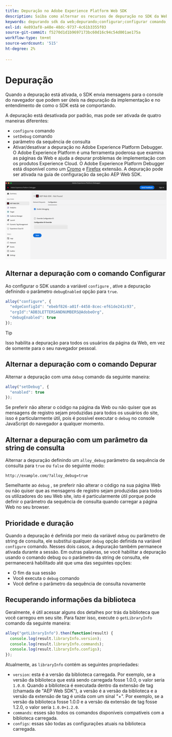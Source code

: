 ```yaml
---
title: Depuração no Adobe Experience Platform Web SDK
description: Saiba como alternar os recursos de depuração no SDK da Web do Experience Platform.
keywords: depurando sdk da web;depurando;configurar;configurar comando;depurar comando;edgeConfigId;setDebug;debugEnabled;debug;
exl-id: 4e893af8-a48e-48dc-9737-4c61b3355f03
source-git-commit: f5270d1d1b9697173bc60d16c94c54d001ae175a
workflow-type: tm+mt
source-wordcount: '515'
ht-degree: 2%

---
```


# Depuração

Quando a depuração está ativada, o SDK envia mensagens para o console do navegador que podem ser úteis na depuração da implementação e no entendimento de como o SDK está se comportando.

A depuração está desativada por padrão, mas pode ser ativada de quatro maneiras diferentes:

* `configure` comando
* `setDebug` comando
* parâmetro da sequência de consulta
* Ativar/desativar a depuração no Adobe Experience Platform Debugger. O Adobe Experience Platform é uma ferramenta poderosa que examina as páginas da Web e ajuda a depurar problemas de implementação com os produtos Experience Cloud. O Adobe Experience Platform Debugger está disponível como um [Cromo](https://chrome.google.com/webstore/detail/adobe-experience-platform/bfnnokhpnncpkdmbokanobigaccjkpob) e [Firefox](https://addons.mozilla.org/pt-BR/firefox/addon/adobe-experience-platform-dbg/) extensão. A depuração pode ser ativada na guia de configuração da seção AEP Web SDK.

![](../assets/enable-debugging.png)

## Alternar a depuração com o comando Configurar

Ao configurar o SDK usando a variável `configure` , ative a depuração definindo o parâmetro `debugEnabled` opção para `true`.

```javascript
alloy("configure", {
  "edgeConfigId": "ebebf826-a01f-4458-8cec-ef61de241c93",
  "orgId":"ADB3LETTERSANDNUMBERS@AdobeOrg",
  "debugEnabled": true
});
```

>[!TIP]
>
>Isso habilita a depuração para todos os usuários da página da Web, em vez de somente para o seu navegador pessoal.

## Alternar a depuração com o comando Depurar

Alternar a depuração com uma `debug` comando da seguinte maneira:

```javascript
alloy("setDebug", {
  "enabled": true
});
```

Se preferir não alterar o código na página da Web ou não quiser que as mensagens de registro sejam produzidas para todos os usuários do site, isso é particularmente útil, pois é possível executar o `debug` no console JavaScript do navegador a qualquer momento.

## Alternar a depuração com um parâmetro da string de consulta

Alternar a depuração definindo um `alloy_debug` parâmetro da sequência de consulta para `true` ou `false` do seguinte modo:

```HTTP
http://example.com/?alloy_debug=true
```

Semelhante ao `debug` , se preferir não alterar o código na sua página Web ou não quiser que as mensagens de registro sejam produzidas para todos os utilizadores do seu Web site, isto é particularmente útil porque pode definir o parâmetro da sequência de consulta quando carregar a página Web no seu browser.

## Prioridade e duração

Quando a depuração é definida por meio da variável `debug` ou parâmetro de string de consulta, ele substitui qualquer `debug` opção definida na variável `configure` comando. Nesses dois casos, a depuração também permanece ativada durante a sessão. Em outras palavras, se você habilitar a depuração usando o comando debug ou o parâmetro da string de consulta, ele permanecerá habilitado até que uma das seguintes opções:

* O fim da sua sessão
* Você executa o `debug` comando
* Você define o parâmetro da sequência de consulta novamente

## Recuperando informações da biblioteca

Geralmente, é útil acessar alguns dos detalhes por trás da biblioteca que você carregou em seu site. Para fazer isso, execute o `getLibraryInfo` comando da seguinte maneira:

```js
alloy("getLibraryInfo").then(function(result) {
  console.log(result.libraryInfo.version);
  console.log(result.libraryInfo.commands);
  console.log(result.libraryInfo.configs);
});
```

Atualmente, as `libraryInfo` contém as seguintes propriedades:

* `version`: esta é a versão da biblioteca carregada. Por exemplo, se a versão da biblioteca que está sendo carregada fosse 1.0.0, o valor seria `1.0.0`. Quando a biblioteca é executada dentro da extensão de tag (chamada de &quot;AEP Web SDK&quot;), a versão é a versão da biblioteca e a versão da extensão de tag é unida com um sinal &quot;+&quot;. Por exemplo, se a versão da biblioteca fosse 1.0.0 e a versão da extensão de tag fosse 1.2.0, o valor seria `1.0.0+1.2.0`.
* `commands`: esses são todos os comandos disponíveis compatíveis com a biblioteca carregada.
* `configs`: essas são todas as configurações atuais na biblioteca carregada.
